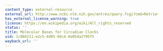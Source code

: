 ```yaml
---
content_type: external-resource
external_url: http://www.ncbi.nlm.nih.gov/entrez/query.fcgi?cmd=Retrieve&db=PubMed&dopt=Citation&list_uids=9988221
has_external_license_warning: true
license: https://en.wikipedia.org/wiki/All_rights_reserved
status: ''
title: Molecular Bases for Circadian Clocks
uid: 1c066211-e2c5-4d85-9dc4-0a05da2795f5
wayback_url: ''
---
```

